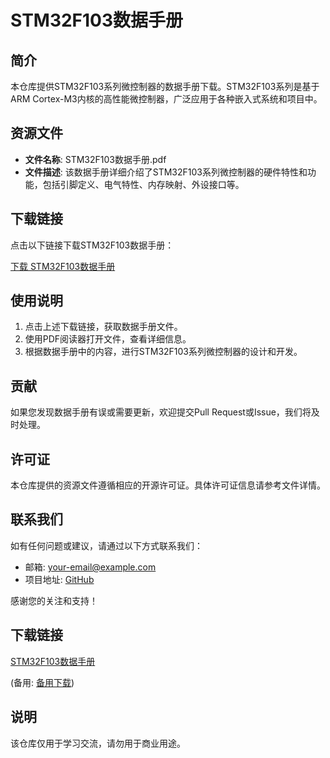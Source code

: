 # STM32F103数据手册

## 简介

本仓库提供STM32F103系列微控制器的数据手册下载。STM32F103系列是基于ARM Cortex-M3内核的高性能微控制器，广泛应用于各种嵌入式系统和项目中。

## 资源文件

- **文件名称**: STM32F103数据手册.pdf
- **文件描述**: 该数据手册详细介绍了STM32F103系列微控制器的硬件特性和功能，包括引脚定义、电气特性、内存映射、外设接口等。

## 下载链接

点击以下链接下载STM32F103数据手册：

[下载 STM32F103数据手册](./STM32F103数据手册.pdf)

## 使用说明

1. 点击上述下载链接，获取数据手册文件。
2. 使用PDF阅读器打开文件，查看详细信息。
3. 根据数据手册中的内容，进行STM32F103系列微控制器的设计和开发。

## 贡献

如果您发现数据手册有误或需要更新，欢迎提交Pull Request或Issue，我们将及时处理。

## 许可证

本仓库提供的资源文件遵循相应的开源许可证。具体许可证信息请参考文件详情。

## 联系我们

如有任何问题或建议，请通过以下方式联系我们：

- 邮箱: [your-email@example.com](mailto:your-email@example.com)
- 项目地址: [GitHub](https://github.com/your-repo)

感谢您的关注和支持！

## 下载链接
[STM32F103数据手册](https://pan.quark.cn/s/58fd88636d0d) 

(备用: [备用下载](https://pan.baidu.com/s/1nG_YSMdeXM2WPoiSCA54gg?pwd=1234))

## 说明

该仓库仅用于学习交流，请勿用于商业用途。
